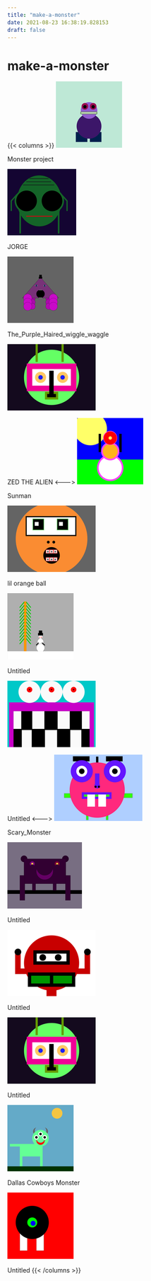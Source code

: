 ```yaml
---
title: "make-a-monster"
date: 2021-08-23 16:38:19.828153
draft: false
---
```


# make-a-monster
{{< columns >}}
[![Monster project](./images/thumb_6e97a800-045a-11ec-ab3e-1e00f30e0089.png)](6f0c37d8-045a-11ec-ab3e-1e00f30e0089)

Monster project

[![JORGE](./images/thumb_6e9e3968-045a-11ec-ab3e-1e00f30e0089.png)](6f0c3d46-045a-11ec-ab3e-1e00f30e0089)

JORGE

[![The_Purple_Haired_wiggle_waggle](./images/thumb_6ea6bfac-045a-11ec-ab3e-1e00f30e0089.png)](6f0c41b0-045a-11ec-ab3e-1e00f30e0089)

The_Purple_Haired_wiggle_waggle

[![ZED THE ALIEN](./images/thumb_6eaa6026-045a-11ec-ab3e-1e00f30e0089.png)](6f0c4598-045a-11ec-ab3e-1e00f30e0089)

ZED THE ALIEN
<--->
[![Sunman](./images/thumb_6eadd2ba-045a-11ec-ab3e-1e00f30e0089.png)](6f0c4976-045a-11ec-ab3e-1e00f30e0089)

Sunman

[![lil orange ball](./images/thumb_6eb086f4-045a-11ec-ab3e-1e00f30e0089.png)](6f0c4d2c-045a-11ec-ab3e-1e00f30e0089)

lil orange ball

[![Untitled](./images/thumb_6eb3f1b8-045a-11ec-ab3e-1e00f30e0089.png)](6f0c5092-045a-11ec-ab3e-1e00f30e0089)

Untitled

[![Untitled](./images/thumb_6eb7967e-045a-11ec-ab3e-1e00f30e0089.png)](6f0c5416-045a-11ec-ab3e-1e00f30e0089)

Untitled
<--->
[![Scary_Monster](./images/thumb_6ebafe40-045a-11ec-ab3e-1e00f30e0089.png)](6f0c5772-045a-11ec-ab3e-1e00f30e0089)

Scary_Monster

[![Untitled](./images/thumb_6ebe7b60-045a-11ec-ab3e-1e00f30e0089.png)](6f0c5aec-045a-11ec-ab3e-1e00f30e0089)

Untitled

[![Untitled](./images/thumb_6ec24682-045a-11ec-ab3e-1e00f30e0089.png)](6f0c5e34-045a-11ec-ab3e-1e00f30e0089)

Untitled

[![Untitled](./images/thumb_6f02b4d8-045a-11ec-ab3e-1e00f30e0089.png)](6f0c617c-045a-11ec-ab3e-1e00f30e0089)

Untitled

[![Dallas Cowboys Monster](./images/thumb_6f0528a8-045a-11ec-ab3e-1e00f30e0089.png)](6f0c64f6-045a-11ec-ab3e-1e00f30e0089)

Dallas Cowboys Monster

[![Untitled](./images/thumb_6f089c40-045a-11ec-ab3e-1e00f30e0089.png)](6f0c683e-045a-11ec-ab3e-1e00f30e0089)

Untitled
{{< /columns >}}